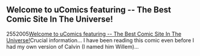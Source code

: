<article><h1>Welcome to uComics featuring -- The Best Comic Site In The Universe!</h1><time><span class="day">25</span><span class="month">5</span><span class="year">2005</span></time><a href="http://www.ucomics.com/calvinandhobbes/characters.phtml">Welcome to uComics featuring -- The Best Comic Site In The Universe!</a>Crucial information... I have been reading this comic even before I had my own version of Calvin (I named him Willem)...</article>